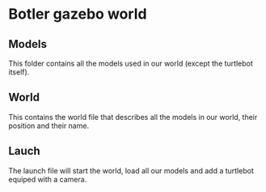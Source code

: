 # Botler gazebo world
## Models
This folder contains all the models used in our world (except the turtlebot itself).

## World
This contains the world file that describes all the models in our world, their position and their name.

## Lauch
The launch file will start the world, load all our models and add a turtlebot equiped with a camera.
